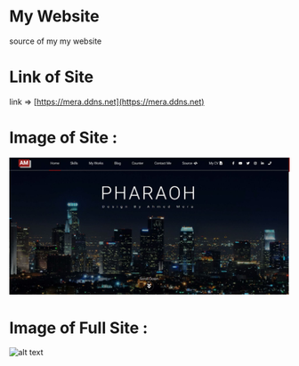 # My Website

source of my my website


# Link of Site  
link => [https://mera.ddns.net](https://mera.ddns.net) 

# Image of Site :

![alt text](https://github.com/ahmed-mera/my-website/blob/master/images/photo%20of%20website.JPG "Image of site")

# Image of Full Site :

![alt text](https://github.com/ahmed-mera/my-website/blob/master/images/screencapture-localhost-Ahmed-php-2020-04-01-17_44_29.png "Image of full Site")
